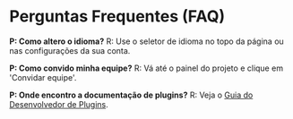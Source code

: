 # Perguntas Frequentes (FAQ)

**P: Como altero o idioma?**
R: Use o seletor de idioma no topo da página ou nas configurações da sua conta.

**P: Como convido minha equipe?**
R: Vá até o painel do projeto e clique em 'Convidar equipe'.

**P: Onde encontro a documentação de plugins?**
R: Veja o [Guia do Desenvolvedor de Plugins](./plugin-dev-guide.md). 